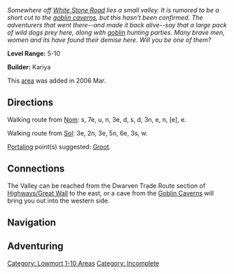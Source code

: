 *Somewhere off [White Stone
Road](:Category:_Highways/Great_Wall "wikilink") lies a small valley. It
is rumored to be a short cut to the [goblin
caverns](:Category:_Goblin_Caverns "wikilink"), but this hasn't been
confirmed. The adventurers that went there--and made it back alive--say
that a large pack of wild dogs prey here, along with
[goblin](Goblins "wikilink") hunting parties. Many brave men, women and
its have found their demise here. Will you be one of them?*

**Level Range:** 5-10

**Builder:** Kariya

This [area](:Category:_Areas "wikilink") was added in 2006 Mar.

## Directions

Walking route from [Nom](Nom "wikilink"): s, 7e, u, n, 3e, d, s, d, 3n,
e, n, \[e\], e.

Walking route from [Sol](Sol "wikilink"): 3e, 2n, 3e, 5n, 6e, 3s, w.

[Portaling](Portal "wikilink") point(s) suggested:
[Groot](Hermit "wikilink").

## Connections

The Valley can be reached from the Dwarven Trade Route section of
[Highways/Great Wall](:Category:_Highways/Great_Wall "wikilink") to the
east, or a cave from the [Goblin
Caverns](:Category_:_Goblin_Caverns "wikilink") will bring you out into
the western side.

## Navigation

## Adventuring

[Category: Lowmort 1-10 Areas](Category:_Lowmort_1-10_Areas "wikilink")
[Category: Incomplete](Category:_Incomplete "wikilink")
